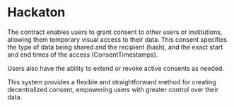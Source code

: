 # Hackaton


The contract enables users to grant consent to other users or institutions, allowing them temporary visual access to their data. This consent specifies the type of data being shared and the recipient (hash), and the exact start and end times of the access (ConsentTimestamps).

Users also have the ability to extend or revoke active consents as needed.

This system provides a flexible and straightforward method for creating decentralized consent, empowering users with greater control over their data.
